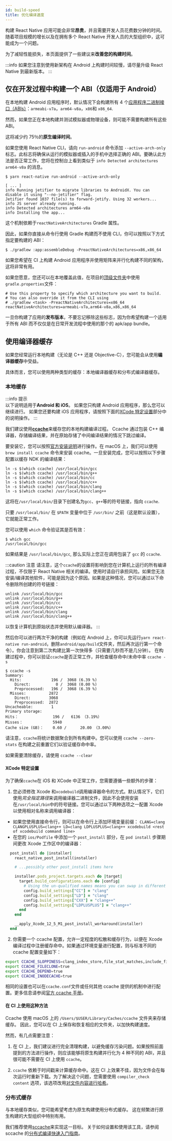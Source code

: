 ```yaml
---
id: build-speed
title: 优化编译速度
---
```


构建 React Native 应用可能会非常**昂贵**，并且需要开发人员花费数分钟的时间。
随着项目规模的增长以及在拥有多个 React Native 开发人员的大型组织中，这可能成为一个问题。

为了减轻性能损失，本页面提供了一些建议来**改善您的构建时间**。

:::info
如果您注意到使用新架构在 Android 上构建时间较慢，请尽量升级 React Native 到最新版本。
:::

## 仅在开发过程中构建一个 ABI（仅适用于 Android）

在本地构建 Android 应用程序时，默认情况下会构建所有 4 个[应用程序二进制接口（ABIs）](https://developer.android.com/ndk/guides/abis)：`armeabi-v7a`，`arm64-v8a`，`x86`和 `x86_64`.

然而，如果您正在本地构建并测试模拟器或物理设备，则可能不需要构建所有这些 ABI。

这将减少约 75％的**原生编译时间**。

如果您使用 React Native CLI，请向 `run-android` 命令添加 `--active-arch-only` 标志。此标志将确保从运行的模拟器或插入的手机中选择正确的 ABI。要确认此方法是否正常工作，您将在控制台上看到类似于 `info Detected architectures arm64-v8a` 的消息。

```
$ yarn react-native run-android --active-arch-only

[ ... ]
info Running jetifier to migrate libraries to AndroidX. You can disable it using "--no-jetifier" flag.
Jetifier found 1037 file(s) to forward-jetify. Using 32 workers...
info JS server already running.
info Detected architectures arm64-v8a
info Installing the app...
```

这个机制依赖于`reactNativeArchitectures` Gradle 属性。

因此，如果你直接从命令行使用 Gradle 构建而不使用 CLI，你可以按照以下方式指定要构建的 ABI：

```
$ ./gradlew :app:assembleDebug -PreactNativeArchitectures=x86,x86_64
```

如果您希望在 CI 上构建 Android 应用程序并使用矩阵来并行化构建不同的架构，这将非常有用。

如果您愿意，您还可以在本地覆盖此值，在项目的[顶级文件夹](https://github.com/facebook/react-native/blob/19cf70266eb8ca151aa0cc46ac4c09cb987b2ceb/template/android/gradle.properties#L30-L33)中使用`gradle.properties`文件：

```
# Use this property to specify which architecture you want to build.
# You can also override it from the CLI using
# ./gradlew <task> -PreactNativeArchitectures=x86_64
reactNativeArchitectures=armeabi-v7a,arm64-v8a,x86,x86_64
```

一旦你构建了应用的**发布版本**，不要忘记移除这些标志，因为你希望构建一个适用于所有 ABI 而不仅仅是在日常开发流程中使用的那个的 apk/app bundle。

## 使用编译器缓存

如果您经常运行本地构建（无论是 C++ 还是 Objective-C），您可能会从使用**编译器缓存**中受益。

具体而言，您可以使用两种类型的缓存：本地编译器缓存和分布式编译器缓存。

### 本地缓存

:::info 提示  
以下说明适用于**Android 和 iOS**。
如果您只构建 Android 应用程序，那么您可以继续进行。
如果您还要构建 iOS 应用程序，请按照下面的[XCode 特定设置](#xcode-specific-setup)部分中的说明操作。
:::

我们建议使用[**ccache**](https://ccache.dev/)来缓存您的本地构建编译过程。
Ccache 通过包装 C++ 编译器，存储编译结果，并在原始存储了中间编译结果的情况下跳过编译。

要安装它，您可以按照[官方安装说明](https://github.com/ccache/ccache/blob/master/doc/INSTALL.md)进行操作。在 macOS 上，我们可以使用 `brew install ccache` 命令来安装 ccache。一旦安装完成，您可以按照以下步骤配置以缓存 NDK 的编译结果：

```
ln -s $(which ccache) /usr/local/bin/gcc
ln -s $(which ccache) /usr/local/bin/g++
ln -s $(which ccache) /usr/local/bin/cc
ln -s $(which ccache) /usr/local/bin/c++
ln -s $(which ccache) /usr/local/bin/clang
ln -s $(which ccache) /usr/local/bin/clang++
```

这将在`/usr/local/bin/`目录下创建名为`gcc`、`g++`等的符号链接，指向 `ccache`.

只要 `/usr/local/bin/` 在 `$PATH` 变量中位于 `/usr/bin/` 之前（这是默认设置），它就能正常工作。

您可以使用 `which` 命令验证其是否有效：

```
$ which gcc
/usr/local/bin/gcc
```

如果结果是 `/usr/local/bin/gcc`, 那么实际上您正在调用包装了 `gcc` 的 `ccache`.

:::caution 注意
请注意，这个`ccache`的设置将影响到您在计算机上运行的所有编译过程，不仅限于 React Native 相关的编译。使用时请自行承担风险。如果您无法安装/编译其他软件，可能是因为这个原因。如果是这种情况，您可以通过以下命令删除所创建的符号链接：

```
unlink /usr/local/bin/gcc
unlink /usr/local/bin/g++
unlink /usr/local/bin/cc
unlink /usr/local/bin/c++
unlink /usr/local/bin/clang
unlink /usr/local/bin/clang++
```

以恢复计算机到原始状态并使用默认编译器。
:::

然后你可以进行两次干净的构建（例如在 Android 上，你可以先运行`yarn react-native run-android`，删除`android/app/build`文件夹，然后再次运行第一个命令）。你会注意到第二次构建比第一次快得多（只需要几秒而不是几分钟）。
在构建过程中，你可以验证`ccache`是否正常工作，并检查缓存命中/未命中率 `ccache -s`

```
$ ccache -s
Summary:
  Hits:             196 /  3068 (6.39 %)
    Direct:           0 /  3068 (0.00 %)
    Preprocessed:   196 /  3068 (6.39 %)
  Misses:          2872
    Direct:        3068
    Preprocessed:  2872
Uncacheable:       	1
Primary storage:
Hits：             	196 /  	6136 （3.19%）
Misses：           	5940
Cache size (GB)：  	0.60 /  	20.00 （3.00%）
```

请注意，`ccache`将统计数据聚合到所有构建中。您可以使用 `ccache --zero-stats` 在构建之前重置它们以验证缓存命中率。

如果需要清除缓存，请使用 `ccache --clear`

#### XCode 特定设置

为了确保`ccache`在 iOS 和 XCode 中正常工作，您需要遵循一些额外的步骤：

1. 您必须修改 Xcode 和`xcodebuild`调用编译器命令的方式。默认情况下，它们使用*完全指定路径*来调用编译器二进制文件，因此不会使用安装在`/usr/local/bin`中的符号链接。您可以通过以下两种选项之一配置 Xcode 以使用相对名称来调用编译器：

- 如果您使用直接命令行，则可以在命令行上添加环境变量前缀： `CLANG=clang CLANGPLUSPLUS=clang++ LD=clang LDPLUSPLUS=clang++ xcodebuild <rest of xcodebuild command line>`
- 在您的 `ios/Podfile` 中添加一个 `post_install` 部分，在 `pod install` 步骤期间更改 Xcode 工作区中的编译器：

```ruby
  post_install do |installer|
    react_native_post_install(installer)

    # ...possibly other post_install items here

    installer.pods_project.targets.each do |target|
      target.build_configurations.each do |config|
        # Using the un-qualified names means you can swap in different implementations, for example ccache
        config.build_settings["CC"] = "clang"
        config.build_settings["LD"] = "clang"
        config.build_settings["CXX"] = "clang++"
        config.build_settings["LDPLUSPLUS"] = "clang++"
      end
    end

    __apply_Xcode_12_5_M1_post_install_workaround(installer)
  end
```

2. 你需要一个 ccache 配置，允许一定程度的松散和缓存行为，以便在 Xcode 编译过程中注册缓存命中。如果通过环境变量进行配置，则与标准不同的 ccache 配置变量如下：

```bash
export CCACHE_SLOPPINESS=clang_index_store,file_stat_matches,include_file_ctime,include_file_mtime,ivfsoverlay,pch_defines,modules,system_headers,time_macros
export CCACHE_FILECLONE=true
export CCACHE_DEPEND=true
export CCACHE_INODECACHE=true
```

相同的设置也可以在`ccache.conf`文件或任何其他 ccache 提供的机制中进行配置。更多信息请参阅[官方 ccache 手册](https://ccache.dev/manual/4.3.html)。

#### 在 CI 上使用这种方法

Ccache 使用 macOS 上的 `/Users/$USER/Library/Caches/ccache` 文件夹来存储缓存。
因此，您可以在 CI 上保存和恢复相应的文件夹，以加快构建速度。

然而，有几点需要注意：

1. 在 CI 上，我们建议进行完全清理构建，以避免缓存污染问题。如果按照前面提到的方法进行操作，则应该能够将原生构建并行化为 4 种不同的 ABI，并且很可能不需要在 CI 上使用 `ccache`。

2. `ccache` 依赖于时间戳来计算缓存命中。这在 CI 上效果不佳，因为文件会在每次运行时重新下载。为了解决这个问题，您需要使用 `compiler_check content` 选项，该选项改用[对文件内容进行哈希](https://ccache.dev/manual/4.3.html)。

### 分布式缓存

与本地缓存类似，您可能希望考虑为原生构建使用分布式缓存。
这在频繁进行原生构建的大型组织中特别有用。

我们推荐使用[sccache](https://github.com/mozilla/sccache)来实现这一目标。
关于如何设置和使用该工具，请参阅 sccache 的[分布式编译快速入门指南](https://github.com/mozilla/sccache/blob/main/docs/DistributedQuickstart.md)。
